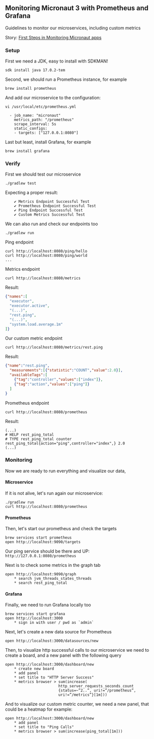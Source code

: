 ## Monitoring Micronaut 3 with Prometheus and Grafana

Guidelines to monitor our microservices, including custom metrics

Story:  [First Steps in Monitoring Micronaut apps](https://ruuben.medium.com/monitoring-micronaut-applications-with-prometheus-and-grafana-657f75207f51)

### Setup

First we need a JDK, easy to install with SDKMAN!

```sdk install java 17.0.2-tem```

Second, we should run a Prometheus instance, for example

```brew install prometheus```

And add our microservice to the configuration:
```
vi /usr/local/etc/prometheus.yml

  - job_name: "micronaut"
    metrics_path: "/prometheus"
    scrape_interval: 5s
    static_configs:
    - targets: ["127.0.0.1:8080"]
```

Last but least, install Grafana, for example

```brew install grafana```

### Verify

First we should test our microservice

```./gradlew test```

Expecting a proper result:
```
    ✔ Metrics Endpoint Successful Test
    ✔ Prometheus Endpoint Successful Test
    ✔ Ping Endpoint Successful Test
    ✔ Custom Metrics Successful Test
```
We can also run and check our endpoints too

```./gradlew run```

Ping endpoint

```
curl http://localhost:8080/ping/hello
curl http://localhost:8080/ping/world
...
```

Metrics endpoint
```
curl http://localhost:8080/metrics
```
Result:
```json
{"names":[
  "executor",
  "executor.active",
  "(...)",
  "rest.ping",
  "(...)",
  "system.load.average.1m"
]}
```
Our custom metric endpoint
```
curl http://localhost:8080/metrics/rest.ping
```
Result:
```json
{"name":"rest.ping", 
  "measurements":[{"statistic":"COUNT","value":2.0}],
  "availableTags":[
    {"tag":"controller","values":["index"]},
    {"tag":"action","values":["ping"]}
  ]
}
```
Prometheus endpoint
```
curl http://localhost:8080/prometheus
```
Result:
```
(...)
# HELP rest_ping_total  
# TYPE rest_ping_total counter
rest_ping_total{action="ping",controller="index",} 2.0
(...)
```

### Monitoring

Now we are ready to run everything and visualize our data,

#### Microservice
If it is not alive, let's run again our microservice:

```
./gradlew run
curl http://localhost:8080/prometheus
```

#### Prometheus
Then, let's start our prometheus and check the targets
```
brew services start prometheus
open http://localhost:9090/targets
```
Our ping service should be there and UP:
`http://127.0.0.1:8080/prometheus`

Next is to check some metrics in the graph tab
```
open http://localhost:9090/graph
    * search jvm_threads_states_threads
    * search rest_ping_total
```
#### Grafana
Finally, we need to run Grafana locally too
```
brew services start grafana
open http://localhost:3000 
    * sign in with user / pwd as `admin`
```

Next, let's create a new data source for Prometheus
```
open http://localhost:3000/datasources/new
```

Then, to visualize http successful calls to our microservice
we need to create a board, and a new panel with the following query

```
open http://localhost:3000/dashboard/new
    * create new board
    * add panel
    * set title to "HTTP Server Success"
    * metrics browser > sum(increase(
                        http_server_requests_seconds_count
                        {status=~”2..”, uri!=”/prometheus”, 
                        uri!=”/metrics”}[1m]))
```

And to visualize our custom metric counter, we need a new panel, 
that could be a heatmap for example:

```
open http://localhost:3000/dashboard/new
    * add panel
    * set title to "Ping Calls"
    * metrics browser > sum(increase(ping_total[1m]))
```
